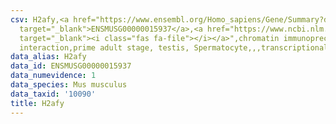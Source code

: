 ```yaml
---
csv: H2afy,<a href="https://www.ensembl.org/Homo_sapiens/Gene/Summary?db=core;g=ENSMUSG00000015937"
  target="_blank">ENSMUSG00000015937</a>,<a href="https://www.ncbi.nlm.nih.gov/pubmed/25450459"
  target="_blank"><i class="fas fa-file"></i></a>",chromatin immunoprecipitation assay,direct
  interaction,prime adult stage, testis, Spermatocyte,,,transcriptional regulation,
data_alias: H2afy
data_id: ENSMUSG00000015937
data_numevidence: 1
data_species: Mus musculus
data_taxid: '10090'
title: H2afy
---
```

